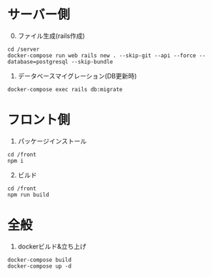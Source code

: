 # サーバー側
0. ファイル生成(rails作成)
```
cd /server
docker-compose run web rails new . --skip-git --api --force --database=postgresql --skip-bundle
```
1. データベースマイグレーション(DB更新時)
```
docker-compose exec rails db:migrate
```

# フロント側
1. パッケージインストール
```
cd /front
npm i
```
2. ビルド
```
cd /front
npm run build
```

# 全般
1. dockerビルド&立ち上げ
```
docker-compose build
docker-compose up -d
```
